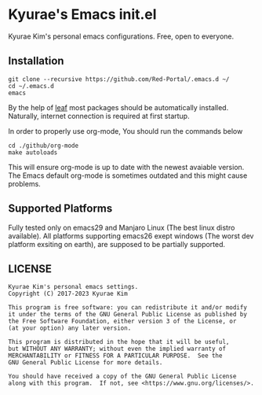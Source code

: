 
# Kyurae's Emacs init.el
Kyurae Kim's personal emacs configurations. Free, open to everyone.

## Installation

    git clone --recursive https://github.com/Red-Portal/.emacs.d ~/
    cd ~/.emacs.d
	emacs

By the help of [leaf](https://github.com/conao3/leaf.el) most packages should be automatically installed.
Naturally, internet connection is required at first startup.

In order to properly use org-mode, You should run the commands below

    cd ./github/org-mode
    make autoloads

This will ensure org-mode is up to date with the newest avaiable version.
The Emacs default org-mode is sometimes outdated and this might cause problems.

## Supported Platforms

Fully tested only on emacs29 and Manjaro Linux (The best linux distro available).
All platforms supporting emacs26 exept windows (The worst dev platform exsiting on earth), 
are supposed to be partially supported.

## LICENSE<a id="sec-1-4" name="sec-1-4"></a>

```
Kyurae Kim's personal emacs settings. 
Copyright (C) 2017-2023 Kyurae Kim 

This program is free software: you can redistribute it and/or modify
it under the terms of the GNU General Public License as published by
the Free Software Foundation, either version 3 of the License, or
(at your option) any later version.

This program is distributed in the hope that it will be useful,
but WITHOUT ANY WARRANTY; without even the implied warranty of
MERCHANTABILITY or FITNESS FOR A PARTICULAR PURPOSE.  See the
GNU General Public License for more details.

You should have received a copy of the GNU General Public License
along with this program.  If not, see <https://www.gnu.org/licenses/>.
```
